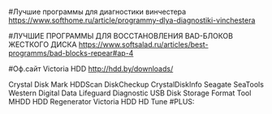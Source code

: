 #Лучшие программы для диагностики винчестера
https://www.softhome.ru/article/programmy-dlya-diagnostiki-vinchestera

#ЛУЧШИЕ ПРОГРАММЫ ДЛЯ ВОССТАНОВЛЕНИЯ BAD-БЛОКОВ ЖЕСТКОГО ДИСКА
https://www.softsalad.ru/articles/best-programms/bad-blocks-repear#ap-4

#Оф.сайт Victoria HDD
http://hdd.by/downloads/

Crystal Disk Mark
HDDScan
DiskCheckup
CrystalDiskInfo
Seagate SeaTools
Western Digital Data Lifeguard Diagnostic
USB Disk Storage Format Tool
MHDD
HDD Regenerator
Victoria HDD
HD Tune
#PLUS:
